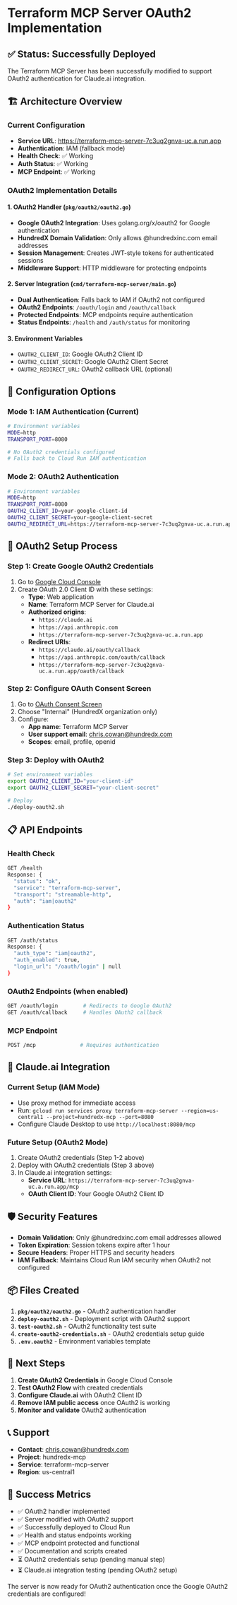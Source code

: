 # Terraform MCP Server OAuth2 Implementation

## ✅ Status: Successfully Deployed

The Terraform MCP Server has been successfully modified to support OAuth2 authentication for Claude.ai integration.

## 🏗️ Architecture Overview

### Current Configuration
- **Service URL**: https://terraform-mcp-server-7c3uq2gnva-uc.a.run.app
- **Authentication**: IAM (fallback mode)
- **Health Check**: ✅ Working
- **Auth Status**: ✅ Working
- **MCP Endpoint**: ✅ Working

### OAuth2 Implementation Details

#### 1. **OAuth2 Handler** (`pkg/oauth2/oauth2.go`)
- **Google OAuth2 Integration**: Uses golang.org/x/oauth2 for Google authentication
- **HundredX Domain Validation**: Only allows @hundredxinc.com email addresses
- **Session Management**: Creates JWT-style tokens for authenticated sessions
- **Middleware Support**: HTTP middleware for protecting endpoints

#### 2. **Server Integration** (`cmd/terraform-mcp-server/main.go`)
- **Dual Authentication**: Falls back to IAM if OAuth2 not configured
- **OAuth2 Endpoints**: `/oauth/login` and `/oauth/callback`
- **Protected Endpoints**: MCP endpoints require authentication
- **Status Endpoints**: `/health` and `/auth/status` for monitoring

#### 3. **Environment Variables**
- `OAUTH2_CLIENT_ID`: Google OAuth2 Client ID
- `OAUTH2_CLIENT_SECRET`: Google OAuth2 Client Secret
- `OAUTH2_REDIRECT_URL`: OAuth2 callback URL (optional)

## 🔧 Configuration Options

### Mode 1: IAM Authentication (Current)
```bash
# Environment variables
MODE=http
TRANSPORT_PORT=8080

# No OAuth2 credentials configured
# Falls back to Cloud Run IAM authentication
```

### Mode 2: OAuth2 Authentication
```bash
# Environment variables
MODE=http
TRANSPORT_PORT=8080
OAUTH2_CLIENT_ID=your-google-client-id
OAUTH2_CLIENT_SECRET=your-google-client-secret
OAUTH2_REDIRECT_URL=https://terraform-mcp-server-7c3uq2gnva-uc.a.run.app/oauth/callback
```

## 🔐 OAuth2 Setup Process

### Step 1: Create Google OAuth2 Credentials
1. Go to [Google Cloud Console](https://console.cloud.google.com/apis/credentials?project=hundredx-mcp)
2. Create OAuth 2.0 Client ID with these settings:
   - **Type**: Web application
   - **Name**: Terraform MCP Server for Claude.ai
   - **Authorized origins**: 
     - `https://claude.ai`
     - `https://api.anthropic.com`
     - `https://terraform-mcp-server-7c3uq2gnva-uc.a.run.app`
   - **Redirect URIs**:
     - `https://claude.ai/oauth/callback`
     - `https://api.anthropic.com/oauth/callback`
     - `https://terraform-mcp-server-7c3uq2gnva-uc.a.run.app/oauth/callback`

### Step 2: Configure OAuth Consent Screen
1. Go to [OAuth Consent Screen](https://console.cloud.google.com/apis/credentials/consent?project=hundredx-mcp)
2. Choose "Internal" (HundredX organization only)
3. Configure:
   - **App name**: Terraform MCP Server
   - **User support email**: chris.cowan@hundredx.com
   - **Scopes**: email, profile, openid

### Step 3: Deploy with OAuth2
```bash
# Set environment variables
export OAUTH2_CLIENT_ID="your-client-id"
export OAUTH2_CLIENT_SECRET="your-client-secret"

# Deploy
./deploy-oauth2.sh
```

## 📋 API Endpoints

### Health Check
```bash
GET /health
Response: {
  "status": "ok",
  "service": "terraform-mcp-server",
  "transport": "streamable-http",
  "auth": "iam|oauth2"
}
```

### Authentication Status
```bash
GET /auth/status
Response: {
  "auth_type": "iam|oauth2",
  "auth_enabled": true,
  "login_url": "/oauth/login" | null
}
```

### OAuth2 Endpoints (when enabled)
```bash
GET /oauth/login        # Redirects to Google OAuth2
GET /oauth/callback     # Handles OAuth2 callback
```

### MCP Endpoint
```bash
POST /mcp              # Requires authentication
```

## 🎯 Claude.ai Integration

### Current Setup (IAM Mode)
- Use proxy method for immediate access
- Run: `gcloud run services proxy terraform-mcp-server --region=us-central1 --project=hundredx-mcp --port=8080`
- Configure Claude Desktop to use `http://localhost:8080/mcp`

### Future Setup (OAuth2 Mode)
1. Create OAuth2 credentials (Step 1-2 above)
2. Deploy with OAuth2 credentials (Step 3 above)
3. In Claude.ai integration settings:
   - **Service URL**: `https://terraform-mcp-server-7c3uq2gnva-uc.a.run.app/mcp`
   - **OAuth Client ID**: Your Google OAuth2 Client ID

## 🛡️ Security Features

- **Domain Validation**: Only @hundredxinc.com email addresses allowed
- **Token Expiration**: Session tokens expire after 1 hour
- **Secure Headers**: Proper HTTPS and security headers
- **IAM Fallback**: Maintains Cloud Run IAM security when OAuth2 not configured

## 📦 Files Created

1. **`pkg/oauth2/oauth2.go`** - OAuth2 authentication handler
2. **`deploy-oauth2.sh`** - Deployment script with OAuth2 support
3. **`test-oauth2.sh`** - OAuth2 functionality test suite
4. **`create-oauth2-credentials.sh`** - OAuth2 credentials setup guide
5. **`.env.oauth2`** - Environment variables template

## 🔄 Next Steps

1. **Create OAuth2 Credentials** in Google Cloud Console
2. **Test OAuth2 Flow** with created credentials
3. **Configure Claude.ai** with OAuth2 Client ID
4. **Remove IAM public access** once OAuth2 is working
5. **Monitor and validate** OAuth2 authentication

## 📞 Support

- **Contact**: chris.cowan@hundredx.com
- **Project**: hundredx-mcp
- **Service**: terraform-mcp-server
- **Region**: us-central1

## 🎉 Success Metrics

- ✅ OAuth2 handler implemented
- ✅ Server modified with OAuth2 support
- ✅ Successfully deployed to Cloud Run
- ✅ Health and status endpoints working
- ✅ MCP endpoint protected and functional
- ✅ Documentation and scripts created
- ⏳ OAuth2 credentials setup (pending manual step)
- ⏳ Claude.ai integration testing (pending OAuth2 setup)

The server is now ready for OAuth2 authentication once the Google OAuth2 credentials are configured!
